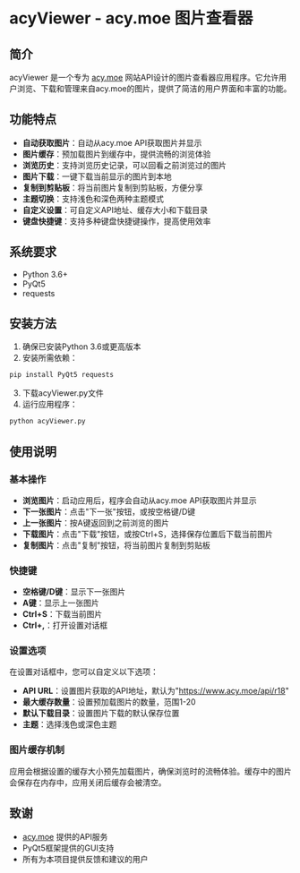 # acyViewer - acy.moe 图片查看器

## 简介

acyViewer 是一个专为 [acy.moe](https://www.acy.moe) 网站API设计的图片查看器应用程序。它允许用户浏览、下载和管理来自acy.moe的图片，提供了简洁的用户界面和丰富的功能。

## 功能特点

- **自动获取图片**：自动从acy.moe API获取图片并显示
- **图片缓存**：预加载图片到缓存中，提供流畅的浏览体验
- **浏览历史**：支持浏览历史记录，可以回看之前浏览过的图片
- **图片下载**：一键下载当前显示的图片到本地
- **复制到剪贴板**：将当前图片复制到剪贴板，方便分享
- **主题切换**：支持浅色和深色两种主题模式
- **自定义设置**：可自定义API地址、缓存大小和下载目录
- **键盘快捷键**：支持多种键盘快捷键操作，提高使用效率

## 系统要求

- Python 3.6+
- PyQt5
- requests

## 安装方法

1. 确保已安装Python 3.6或更高版本
2. 安装所需依赖：

```bash
pip install PyQt5 requests
```

3. 下载acyViewer.py文件
4. 运行应用程序：

```bash
python acyViewer.py
```

## 使用说明

### 基本操作

- **浏览图片**：启动应用后，程序会自动从acy.moe API获取图片并显示
- **下一张图片**：点击"下一张"按钮，或按空格键/D键
- **上一张图片**：按A键返回到之前浏览的图片
- **下载图片**：点击"下载"按钮，或按Ctrl+S，选择保存位置后下载当前图片
- **复制图片**：点击"复制"按钮，将当前图片复制到剪贴板

### 快捷键

- **空格键/D键**：显示下一张图片
- **A键**：显示上一张图片
- **Ctrl+S**：下载当前图片
- **Ctrl+,**：打开设置对话框

### 设置选项

在设置对话框中，您可以自定义以下选项：

- **API URL**：设置图片获取的API地址，默认为"https://www.acy.moe/api/r18"
- **最大缓存数量**：设置预加载图片的数量，范围1-20
- **默认下载目录**：设置图片下载的默认保存位置
- **主题**：选择浅色或深色主题

### 图片缓存机制

应用会根据设置的缓存大小预先加载图片，确保浏览时的流畅体验。缓存中的图片会保存在内存中，应用关闭后缓存会被清空。


## 致谢

- [acy.moe](https://www.acy.moe) 提供的API服务
- PyQt5框架提供的GUI支持
- 所有为本项目提供反馈和建议的用户